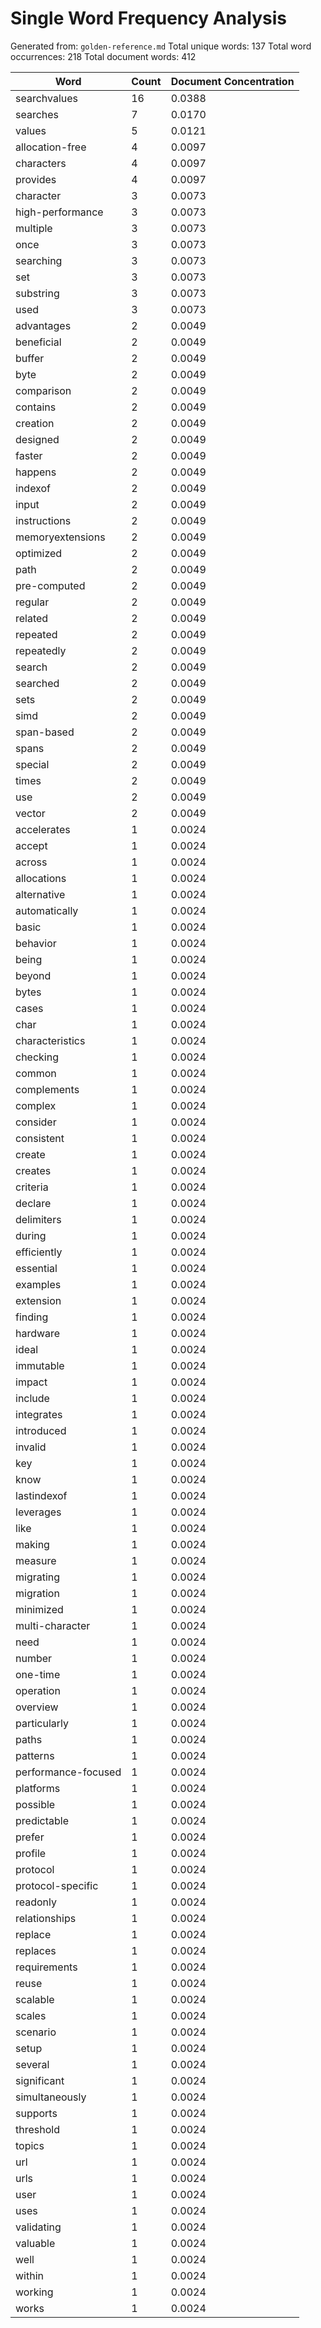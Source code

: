 # Single Word Frequency Analysis

Generated from: `golden-reference.md`
Total unique words: 137
Total word occurrences: 218
Total document words: 412

| Word | Count | Document Concentration |
|------|-------|------------------------|
| searchvalues | 16 | 0.0388 |
| searches | 7 | 0.0170 |
| values | 5 | 0.0121 |
| allocation-free | 4 | 0.0097 |
| characters | 4 | 0.0097 |
| provides | 4 | 0.0097 |
| character | 3 | 0.0073 |
| high-performance | 3 | 0.0073 |
| multiple | 3 | 0.0073 |
| once | 3 | 0.0073 |
| searching | 3 | 0.0073 |
| set | 3 | 0.0073 |
| substring | 3 | 0.0073 |
| used | 3 | 0.0073 |
| advantages | 2 | 0.0049 |
| beneficial | 2 | 0.0049 |
| buffer | 2 | 0.0049 |
| byte | 2 | 0.0049 |
| comparison | 2 | 0.0049 |
| contains | 2 | 0.0049 |
| creation | 2 | 0.0049 |
| designed | 2 | 0.0049 |
| faster | 2 | 0.0049 |
| happens | 2 | 0.0049 |
| indexof | 2 | 0.0049 |
| input | 2 | 0.0049 |
| instructions | 2 | 0.0049 |
| memoryextensions | 2 | 0.0049 |
| optimized | 2 | 0.0049 |
| path | 2 | 0.0049 |
| pre-computed | 2 | 0.0049 |
| regular | 2 | 0.0049 |
| related | 2 | 0.0049 |
| repeated | 2 | 0.0049 |
| repeatedly | 2 | 0.0049 |
| search | 2 | 0.0049 |
| searched | 2 | 0.0049 |
| sets | 2 | 0.0049 |
| simd | 2 | 0.0049 |
| span-based | 2 | 0.0049 |
| spans | 2 | 0.0049 |
| special | 2 | 0.0049 |
| times | 2 | 0.0049 |
| use | 2 | 0.0049 |
| vector | 2 | 0.0049 |
| accelerates | 1 | 0.0024 |
| accept | 1 | 0.0024 |
| across | 1 | 0.0024 |
| allocations | 1 | 0.0024 |
| alternative | 1 | 0.0024 |
| automatically | 1 | 0.0024 |
| basic | 1 | 0.0024 |
| behavior | 1 | 0.0024 |
| being | 1 | 0.0024 |
| beyond | 1 | 0.0024 |
| bytes | 1 | 0.0024 |
| cases | 1 | 0.0024 |
| char | 1 | 0.0024 |
| characteristics | 1 | 0.0024 |
| checking | 1 | 0.0024 |
| common | 1 | 0.0024 |
| complements | 1 | 0.0024 |
| complex | 1 | 0.0024 |
| consider | 1 | 0.0024 |
| consistent | 1 | 0.0024 |
| create | 1 | 0.0024 |
| creates | 1 | 0.0024 |
| criteria | 1 | 0.0024 |
| declare | 1 | 0.0024 |
| delimiters | 1 | 0.0024 |
| during | 1 | 0.0024 |
| efficiently | 1 | 0.0024 |
| essential | 1 | 0.0024 |
| examples | 1 | 0.0024 |
| extension | 1 | 0.0024 |
| finding | 1 | 0.0024 |
| hardware | 1 | 0.0024 |
| ideal | 1 | 0.0024 |
| immutable | 1 | 0.0024 |
| impact | 1 | 0.0024 |
| include | 1 | 0.0024 |
| integrates | 1 | 0.0024 |
| introduced | 1 | 0.0024 |
| invalid | 1 | 0.0024 |
| key | 1 | 0.0024 |
| know | 1 | 0.0024 |
| lastindexof | 1 | 0.0024 |
| leverages | 1 | 0.0024 |
| like | 1 | 0.0024 |
| making | 1 | 0.0024 |
| measure | 1 | 0.0024 |
| migrating | 1 | 0.0024 |
| migration | 1 | 0.0024 |
| minimized | 1 | 0.0024 |
| multi-character | 1 | 0.0024 |
| need | 1 | 0.0024 |
| number | 1 | 0.0024 |
| one-time | 1 | 0.0024 |
| operation | 1 | 0.0024 |
| overview | 1 | 0.0024 |
| particularly | 1 | 0.0024 |
| paths | 1 | 0.0024 |
| patterns | 1 | 0.0024 |
| performance-focused | 1 | 0.0024 |
| platforms | 1 | 0.0024 |
| possible | 1 | 0.0024 |
| predictable | 1 | 0.0024 |
| prefer | 1 | 0.0024 |
| profile | 1 | 0.0024 |
| protocol | 1 | 0.0024 |
| protocol-specific | 1 | 0.0024 |
| readonly | 1 | 0.0024 |
| relationships | 1 | 0.0024 |
| replace | 1 | 0.0024 |
| replaces | 1 | 0.0024 |
| requirements | 1 | 0.0024 |
| reuse | 1 | 0.0024 |
| scalable | 1 | 0.0024 |
| scales | 1 | 0.0024 |
| scenario | 1 | 0.0024 |
| setup | 1 | 0.0024 |
| several | 1 | 0.0024 |
| significant | 1 | 0.0024 |
| simultaneously | 1 | 0.0024 |
| supports | 1 | 0.0024 |
| threshold | 1 | 0.0024 |
| topics | 1 | 0.0024 |
| url | 1 | 0.0024 |
| urls | 1 | 0.0024 |
| user | 1 | 0.0024 |
| uses | 1 | 0.0024 |
| validating | 1 | 0.0024 |
| valuable | 1 | 0.0024 |
| well | 1 | 0.0024 |
| within | 1 | 0.0024 |
| working | 1 | 0.0024 |
| works | 1 | 0.0024 |

